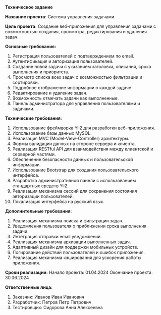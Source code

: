 **Техническое задание**

**Название проекта:** Система управления задачами

**Цель проекта:** Создание веб-приложения для управления задачами с возможностью создания, просмотра, редактирования и удаления задач.

**Основные требования:**
1. Регистрация пользователей с подтверждением по email.
2. Аутентификация и авторизация пользователей.
3. Создание новой задачи с указанием заголовка, описания, срока выполнения и приоритета.
4. Просмотр списка всех задач с возможностью фильтрации и сортировки.
5. Подробное отображение информации о каждой задаче.
6. Редактирование и удаление задач.
7. Возможность отмечать задачи как выполненные.
8. Панель администратора для управления пользователями и задачами.

**Технические требования:**
1. Использование фреймворка Yii2 для разработки веб-приложения.
2. Использование базы данных MySQL.
3. Реализация MVC (Model-View-Controller) архитектуры.
4. Формы валидации данных на стороне сервера и клиента.
5. Реализация RESTful API для взаимодействия между клиентской и серверной частями.
6. Обеспечение безопасности данных и пользовательской информации.
7. Использование Bootstrap для создания пользовательского интерфейса.
8. Разработка административной панели с использованием стандартных средств Yii2.
9. Реализация механизма сессий для сохранения состояния авторизации пользователей.
10. Локализация интерфейса на русский язык.

**Дополнительные требования:**
1. Реализация механизма поиска и фильтрации задач.
2. Уведомления пользователя о приближении срока выполнения задачи.
3. Интеграция отправки email уведомлений.
4. Реализация механизма архивации выполненных задач.
5. Адаптивный дизайн для поддержки мобильных устройств.
6. Логирование действий пользователей и ошибок приложения.
7. Реализация механизма кэширования для ускорения работы приложения.

**Сроки реализации:**
Начало проекта: 01.04.2024
Окончание проекта: 30.06.2024

**Ответственные лица:**
1. Заказчик: Иванов Иван Иванович
2. Разработчик: Петров Петр Петрович
3. Тестировщик: Сидорова Анна Алексеевна
